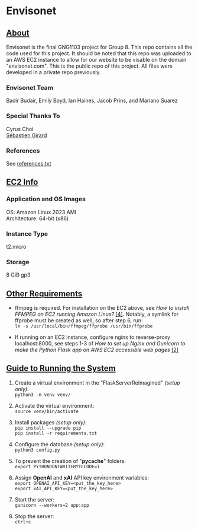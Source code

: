 # Envisonet

## <ins>**About**</ins> 
Envisonet is the final GNG1103 project for Group 8. This repo contains all the code used for this project. It should be noted that this repo was uploaded to an AWS EC2 instance to allow for our website to be visable on the domain "envisonet.com". This is the public repo of this project. All files were developed in a private repo previously.  

### Envisonet Team  
Badir Budair, Emily Boyd, Ian Haines, Jacob Prins, and Mariano Suarez  

### Special Thanks To  
Cyrus Choi  
[Sébastien Girard](https://github.com/sebastiengrd)

### References  
See [references.txt](references.txt)

## <ins>**EC2 Info**</ins>  
### **Application and OS Images**  
OS: Amazon Linux 2023 AMI  
Architecture: 64-bit (x86)  

### **Instance Type**  
t2.micro  

### **Storage**  
8 GiB gp3  

## <ins>**Other Requirements**</ins>  
- ffmpeg is required. For installation on the EC2 above, see *How to install FFMPEG on EC2 running Amazon Linux?* [\[4\]](https://www.maskaravivek.com/post/how-to-install-ffmpeg-on-ec2-running-amazon-linux/). Notably, a symlink for ffprobe must be created as well, so after step 6, run:  
  `ln -s /usr/local/bin/ffmpeg/ffprobe /usr/bin/ffprobe`
  
- If running on an EC2 instance, configure nginx to reverse-proxy localhost:8000, see steps 1-3 of *How to set up Nginx and Gunicorn to make the Python Flask app on AWS EC2 accessible web pages* [\[2\]](https://medium.com/@ihenrywu.ca/how-to-set-up-nginx-and-gunicorn-to-make-the-python-flask-app-on-aws-ec2-accessible-web-pages-92fa24a77a88)


## <ins>**Guide to Running the System**</ins> 

1. Create a virtual environment in the "FlaskServerReImagined" *(setup only)*:  
   `python3 -m venv venv/`

2. Activate the virtual environment:  
   `source venv/bin/activate`

3. Install packages *(setup only)*:  
   `pip install --upgrade pip`  
   `pip install -r requirements.txt`  

4. Configure the database *(setup only)*:  
   `python3 config.py`  

5. To prevent the creation of "__pycache__" folders:  
   `export PYTHONDONTWRITEBYTECODE=1`

6. Assign **OpenAI** and **xAI** API key environment variables:  
   `export OPENAI_API_KEY=<put_the_key_here>`  
   `export xAI_API_KEY=<put_the_key_here>`  

8. Start the server:  
   `gunicorn --workers=2 app:app`  

9. Stop the server:  
   `ctrl+c`  
